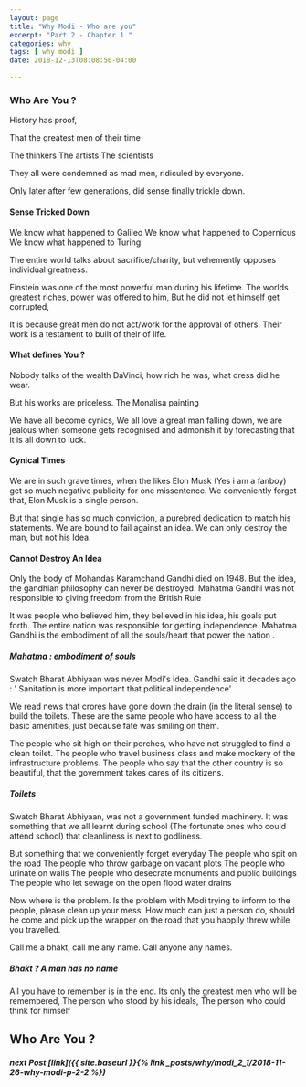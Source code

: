 ```yaml
---
layout: page
title: "Why Modi - Who are you"
excerpt: "Part 2 - Chapter 1 "
categories: why
tags: [ why modi ]
date: 2018-12-13T08:08:50-04:00

---
```


### Who Are You ?


History has proof,

That the greatest men of their time

  The thinkers
  The artists
  The scientists

They all were condemned as mad men, ridiculed by everyone.

Only later after few generations, did sense finally trickle down.


#### Sense Tricked Down

We know what happened to Galileo
We know what happened to Copernicus
We know what happened to Turing

The entire world talks about sacrifice/charity, but vehemently opposes individual greatness.

Einstein was one of the most powerful man during his lifetime.
The worlds greatest riches, power was offered to him,
But he did not let himself get corrupted,

It is because great men do not act/work for the approval of others. Their work is a testament to built of their of life.

#### What defines You ?


Nobody talks of the wealth DaVinci, how rich he was, what dress did he wear.

But his works are priceless. The Monalisa painting

We have all become cynics, We all love a great man falling down, we are jealous when someone gets recognised and admonish it by forecasting that it is all down to luck.

#### Cynical Times

We are in such grave times, when the likes Elon Musk (Yes i am a fanboy) get so much negative publicity for one missentence.
We conveniently forget that, Elon Musk is a single person.

But that single has so much conviction, a purebred dedication to match his statements. We are bound to fail against an idea. We can only destroy the man, but not his Idea.

#### Cannot Destroy An Idea

Only the body of Mohandas Karamchand Gandhi died on 1948. But the idea, the gandhian philosophy can never be destroyed.
Mahatma Gandhi was not responsible to giving freedom from the British Rule

It was people who believed him, they believed in his idea, his goals put forth. The entire nation was responsible for getting independence. Mahatma Gandhi is the embodiment of all the souls/heart that power the nation .

##### Mahatma : embodiment of souls

Swatch Bharat Abhiyaan was never Modi's idea. Gandhi said it decades ago : ' Sanitation is more important that political independence'

We read news that crores have gone down the drain (in the literal sense) to build the toilets. These are the same people who have access to all the basic amenities, just because fate was smiling on them.

The people who sit high on their perches, who have not struggled to find a clean toilet. The people who travel business class and make mockery of the infrastructure problems.
The people who say that the other country is so beautiful, that the government takes cares of its citizens.

##### Toilets

Swatch Bharat Abhiyaan, was not a government funded machinery. It was something that we all learnt during school (The fortunate ones who could attend school) that cleanliness is next to godliness.

But something that we conveniently forget everyday
The people who spit on the road
The people who throw garbage on vacant plots
The people who urinate on walls
The people who desecrate monuments and public buildings
The people who let sewage on the open flood water drains

Now where is the problem. Is the problem with Modi trying to inform to the people, please clean up your mess. How much can just a person do, should he come and pick up the wrapper on the road that you happily threw while you travelled.

Call me a bhakt, call me any name. Call anyone any names.

##### Bhakt ? A man has no name

All you have to remember is in the end. Its only the greatest men who will be remembered,
The person who stood by his ideals,
The person who could think for himself



## Who Are You ?





##### next Post  [link]({{ site.baseurl }}{% link _posts/why/modi_2_1/2018-11-26-why-modi-p-2-2 %})
